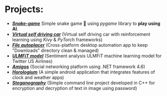 # Projects:

- ***[Snake-game](https://github.com/apchavan/ai-pygame-snake)*** Simple snake game 🐍 using _pygame_ library to **play using AI**.
- ***[Virtual self driving car](https://github.com/apchavan/virtual-self-driving-car)*** (Virtual self driving car with reinforcement learning using _Kivy_ & _PyTorch_ frameworks)
- ***[File autoplacer](https://github.com/apchavan/File-autoplacer)*** (Cross-platform desktop automation app to keep "Downloads" directory clean & managed)
- ***[ULMFiT model](https://github.com/apchavan/ULMFiT_Twitter)*** (Sentiment analysis ULMFiT machine learning model for Twitter US Airlines)
- ***[Amigos](https://github.com/apchavan/amigos)*** (Social networking platform using .NET framework 4.6)
- ***[Horologium](https://github.com/apchavan/horologium)*** (A simple android application that integrates features of clock and weather apps)
- ***[Steganography](https://github.com/apchavan/steganography)*** (Simple command line project developed in C++ for encryption and decryption of text in image using password)
